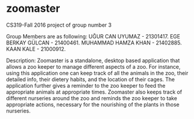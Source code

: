 # zoomaster
CS319-Fall 2016 project of group number 3

Group Members are as following: 
UĞUR CAN UYUMAZ     - 21301417.
EGE BERKAY GÜLCAN   - 21400461.
MUHAMMAD HAMZA KHAN - 21402885.
KAAN KALE           - 21000912.

Description:
Zoomaster is a standalone, desktop based application that allows a zoo keeper to manage different aspects of a zoo. For instance, using this application one can keep track of all the animals in the zoo, their detailed info, their dietery habits, and the location of their cages. The application further gives a reminder to the zoo keeper to feed the appropriate animals at appropriate times. Zoomaster also keeps track of different nurseries around the zoo and reminds the zoo keeper to take appropriate actions, necessary for the nourishing of the plants in those nurseries. 
